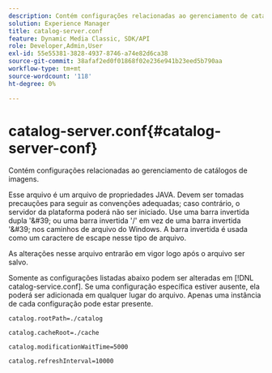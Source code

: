 ```yaml
---
description: Contém configurações relacionadas ao gerenciamento de catálogos de imagens.
solution: Experience Manager
title: catalog-server.conf
feature: Dynamic Media Classic, SDK/API
role: Developer,Admin,User
exl-id: 55e55381-3828-4937-8746-a74e82d6ca38
source-git-commit: 38afaf2ed0f01868f02e236e941b23eed5b790aa
workflow-type: tm+mt
source-wordcount: '118'
ht-degree: 0%

---
```


# catalog-server.conf{#catalog-server-conf}

Contém configurações relacionadas ao gerenciamento de catálogos de imagens.

Esse arquivo é um arquivo de propriedades JAVA. Devem ser tomadas precauções para seguir as convenções adequadas; caso contrário, o servidor da plataforma poderá não ser iniciado. Use uma barra invertida dupla &#39;\&#39; ou uma barra invertida &#39;/&#39; em vez de uma barra invertida &#39;\&#39; nos caminhos de arquivo do Windows. A barra invertida é usada como um caractere de escape nesse tipo de arquivo.

As alterações nesse arquivo entrarão em vigor logo após o arquivo ser salvo.

Somente as configurações listadas abaixo podem ser alteradas em [!DNL catalog-service.conf]. Se uma configuração específica estiver ausente, ela poderá ser adicionada em qualquer lugar do arquivo. Apenas uma instância de cada configuração pode estar presente.

`catalog.rootPath=./catalog`

`catalog.cacheRoot=./cache`

`catalog.modificationWaitTime=5000`

`catalog.refreshInterval=10000`
